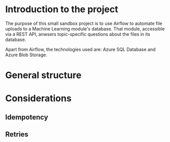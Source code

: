 # Introduction to the project
The purpose of this small sandbox project is to use Airflow to automate file uploads to a Machine Learning module's database.
That module, accessible via a REST API, anwsers topic-specific questions about the files in its database.

Apart from Airflow, the technologies used are: Azure SQL Database and Azure Blob Storage.

# General structure

# Considerations

## Idempotency
## Retries
